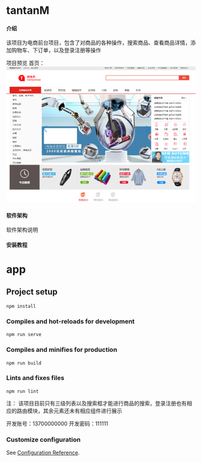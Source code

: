 # tantanM

#### 介绍
该项目为电商前台项目，包含了对商品的各种操作，搜索商品、查看商品详情，添加购物车、下订单，以及登录注册等操作

项目预览
首页：
![输入图片说明](preview%E9%A6%96%E9%A1%B5.png)

#### 软件架构
软件架构说明


#### 安装教程

# app

## Project setup
```
npm install
```

### Compiles and hot-reloads for development
```
npm run serve
```

### Compiles and minifies for production
```
npm run build
```

### Lints and fixes files
```
npm run lint
```
注：
该项目目前只有三级列表以及搜索框才能进行商品的搜索，登录注册也有相应的路由模块，其余元素还未有相应组件进行展示

开发账号：13700000000
开发密码：111111

### Customize configuration
See [Configuration Reference](https://cli.vuejs.org/config/).